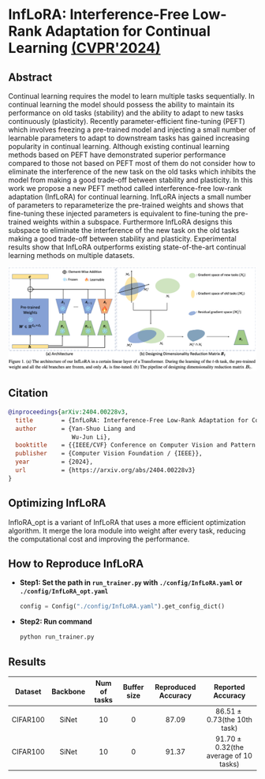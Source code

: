 # InfLoRA: Interference-Free Low-Rank Adaptation for Continual Learning [(CVPR&#39;2024)](https://openaccess.thecvf.com/content/CVPR2024/html/Liang_InfLoRA_Interference-Free_Low-Rank_Adaptation_for_Continual_Learning_CVPR_2024_paper.html)

## Abstract
Continual learning requires the model to learn multiple tasks sequentially. In continual learning the model should possess the ability to maintain its performance on old tasks (stability) and the ability to adapt to new tasks continuously (plasticity). Recently parameter-efficient fine-tuning (PEFT) which involves freezing a pre-trained model and injecting a small number of learnable parameters to adapt to downstream tasks has gained increasing popularity in continual learning. Although existing continual learning methods based on PEFT have demonstrated superior performance compared to those not based on PEFT most of them do not consider how to eliminate the interference of the new task on the old tasks which inhibits the model from making a good trade-off between stability and plasticity. In this work we propose a new PEFT method called interference-free low-rank adaptation (InfLoRA) for continual learning. InfLoRA injects a small number of parameters to reparameterize the pre-trained weights and shows that fine-tuning these injected parameters is equivalent to fine-tuning the pre-trained weights within a subspace. Furthermore InfLoRA designs this subspace to eliminate the interference of the new task on the old tasks making a good trade-off between stability and plasticity. Experimental results show that InfLoRA outperforms existing state-of-the-art continual learning methods on multiple datasets.

![InfLoRA](../../resources/imgs/InfLoRA.png)

## Citation

```bibtex
@inproceedings{arXiv:2404.00228v3,
  title        = {InfLoRA: Interference-Free Low-Rank Adaptation for Continual Learning},
  author       = {Yan-Shuo Liang and
                  Wu-Jun Li},
  booktitle    = {{IEEE/CVF} Conference on Computer Vision and Pattern Recognition, {CVPR} 2024, Seattle, Washington},
  publisher    = {Computer Vision Foundation / {IEEE}},
  year         = {2024},
  url          = {https://arxiv.org/abs/2404.00228v3}
}
```

## Optimizing InfLoRA

InfloRA_opt is a variant of InfLoRA that uses a more efficient optimization algorithm. It merge the lora module into weight after every task, reducing the computational cost and improving the performance.

## How to Reproduce InfLoRA

- **Step1: Set the path in `run_trainer.py` with `./config/InfLoRA.yaml` or `./config/InfLoRA_opt.yaml`**
  ```python
  config = Config("./config/InfLoRA.yaml").get_config_dict()
  ```
- **Step2: Run command**
  ```python
  python run_trainer.py
  ```

## Results

| Dataset  | Backbone | Num of tasks | Buffer size | Reproduced Accuracy |             Reported Accuracy             |
| :------: | :------: | :----------: | :---------: | :-----------------: | :---------------------------------------: |
| CIFAR100 |  SiNet   |      10      |      0      |        87.09        |      $86.51 \pm 0.73$(the 10th task)      |
| CIFAR100 |  SiNet   |      10      |      0      |        91.37        | $91.70 \pm 0.32$(the average of 10 tasks) |
